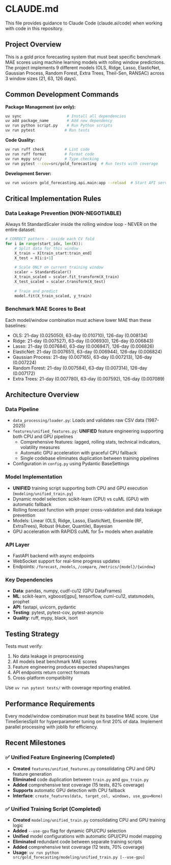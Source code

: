 # CLAUDE.md

This file provides guidance to Claude Code (claude.ai/code) when working with code in this repository.

## Project Overview

This is a gold price forecasting system that must beat specific benchmark MAE scores using machine learning models with rolling window predictions. The project implements 9 different models (OLS, Ridge, Lasso, ElasticNet, Gaussian Process, Random Forest, Extra Trees, Theil-Sen, RANSAC) across 3 window sizes (21, 63, 126 days).

## Common Development Commands

**Package Management (uv only):**
```bash
uv sync                    # Install all dependencies
uv add package_name        # Add new dependency
uv run python script.py    # Run Python scripts
uv run pytest             # Run tests
```

**Code Quality:**
```bash
uv run ruff check         # Lint code
uv run ruff format        # Format code
uv run mypy src/          # Type checking
uv run pytest --cov=src/gold_forecasting  # Run tests with coverage
```

**Development Server:**
```bash
uv run uvicorn gold_forecasting.api.main:app --reload  # Start API server
```

## Critical Implementation Rules

### Data Leakage Prevention (NON-NEGOTIABLE)
Always fit StandardScaler inside the rolling window loop - NEVER on the entire dataset:

```python
# CORRECT pattern - inside each CV fold
for i in range(start_idx, len(X)):
    # Split data for this window
    X_train = X[train_start:train_end]
    X_test = X[i:i+1]
    
    # Scale ONLY on current training window
    scaler = StandardScaler()
    X_train_scaled = scaler.fit_transform(X_train)
    X_test_scaled = scaler.transform(X_test)
    
    # Train and predict
    model.fit(X_train_scaled, y_train)
```

### Benchmark MAE Scores to Beat
Each model/window combination must achieve lower MAE than these baselines:
- OLS: 21-day (0.025050), 63-day (0.010710), 126-day (0.008134)
- Ridge: 21-day (0.007527), 63-day (0.006930), 126-day (0.006843)
- Lasso: 21-day (0.007684), 63-day (0.006947), 126-day (0.006826)
- ElasticNet: 21-day (0.007651), 63-day (0.006944), 126-day (0.006824)
- Gaussian Process: 21-day (0.007165), 63-day (0.007213), 126-day (0.007224)
- Random Forest: 21-day (0.007584), 63-day (0.007314), 126-day (0.007172)
- Extra Trees: 21-day (0.007780), 63-day (0.007592), 126-day (0.007089)

## Architecture Overview

### Data Pipeline
- `data_processing/loader.py`: Loads and validates raw CSV data (1987-2025)
- `features/unified_features.py`: **UNIFIED** feature engineering supporting both CPU and GPU pipelines
  - Comprehensive features: lagged, rolling stats, technical indicators, volatility measures
  - Automatic GPU acceleration with graceful CPU fallback
  - Single codebase eliminates duplication between training pipelines
- Configuration in `config.py` using Pydantic BaseSettings

### Model Implementation
- **UNIFIED** training script supporting both CPU and GPU execution (`modeling/unified_train.py`)
- Dynamic model selection: scikit-learn (CPU) vs cuML (GPU) with automatic fallback  
- Rolling forecast function with proper cross-validation and data leakage prevention
- Models: Linear (OLS, Ridge, Lasso, ElasticNet), Ensemble (RF, ExtraTrees), Robust (Huber, Quantile), Bayesian
- GPU acceleration with RAPIDS cuML for 5+ models when available

### API Layer
- FastAPI backend with async endpoints
- WebSocket support for real-time progress updates
- Endpoints: `/forecast`, `/models`, `/compare`, `/metrics/{model}/{window}`

### Key Dependencies
- **Data**: pandas, numpy, cudf-cu12 (GPU DataFrames)
- **ML**: scikit-learn, xgboost[gpu], tensorflow, cuml-cu12, statsmodels, prophet
- **API**: fastapi, uvicorn, pydantic
- **Testing**: pytest, pytest-cov, pytest-asyncio
- **Quality**: ruff, mypy, black, isort

## Testing Strategy

Tests must verify:
1. No data leakage in preprocessing
2. All models beat benchmark MAE scores  
3. Feature engineering produces expected shapes/ranges
4. API endpoints return correct formats
5. Cross-platform compatibility

Use `uv run pytest tests/` with coverage reporting enabled.

## Performance Requirements

Every model/window combination must beat its baseline MAE score. Use TimeSeriesSplit for hyperparameter tuning on first 20% of data. Implement parallel processing with joblib for efficiency.

## Recent Milestones

### ✅ Unified Feature Engineering (Completed)
- **Created** `features/unified_features.py` consolidating CPU and GPU feature generation
- **Eliminated** code duplication between `train.py` and `gpu_train.py` 
- **Added** comprehensive test coverage (15 tests, 82% coverage)
- **Supports** automatic GPU detection with CPU fallback
- **Interface**: `create_features(data, target_col, windows, use_gpu=None)`

### ✅ Unified Training Script (Completed)
- **Created** `modeling/unified_train.py` consolidating CPU and GPU training logic
- **Added** `--use-gpu` flag for dynamic GPU/CPU selection
- **Unified** model configurations with automatic GPU/CPU model mapping
- **Eliminated** redundant code between separate training scripts
- **Added** comprehensive test coverage (12 tests, 70% coverage)
- **Usage**: `uv run python src/gold_forecasting/modeling/unified_train.py [--use-gpu]`